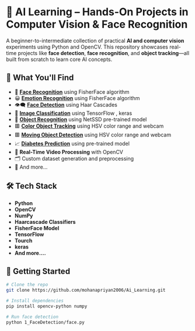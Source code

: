 # 🤖 AI Learning – Hands-On Projects in Computer Vision & Face Recognition

A beginner-to-intermediate collection of practical **AI and computer vision** experiments using Python and OpenCV. This repository showcases real-time projects like **face detection**, **face recognition**, and **object tracking**—all built from scratch to learn core AI concepts.

## 🧠 What You'll Find
- 🧍 [**Face Recognition**](4_Face_Recognition) using FisherFace algorithm
- 😀 [**Emotion Recognition**](5_Emotion_Recognition) using FisherFace algorithm
- 👁️‍🗨️ [**Face Detection**](1_FaceDetection) using Haar Cascades
- 🧑 [**Image Classification**](8_Image_classification) using TensorFlow , keras
- 🚗 [**Object Recognition**](7_Object_Recognition) using NetSSD pre-trained model
- 🟥 [**Color Object Tracking**](3_ObjectDetection_color) using HSV color range and webcam
- 🟥 [**Moving Object Detection**](2_Moving_Object_detection) using HSV color range and webcam
- 📈 [**Diabetes Prediction**](6_Diabetes_prediction) using pre-trained model
- 🎥 **Real-Time Video Processing** with OpenCV
- 🗂️ Custom dataset generation and preprocessing
- 📃 And more...

## 🛠️ Tech Stack
- **Python**
- **OpenCV**
- **NumPy**
- **Haarcascade Classifiers**
- **FisherFace Model**
- **TensorFlow**
- **Tourch**
- **keras**
- **And more....**

## 🚀 Getting Started
```bash
# Clone the repo
git clone https://github.com/mohanapriyan2006/Ai_Learning.git

# Install dependencies
pip install opencv-python numpy

# Run face detection
python 1_FaceDetection/face.py